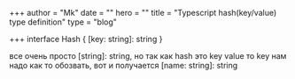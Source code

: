 +++
author = "Mk"
date = ""
hero = ""
title = "Typescript hash(key/value) type definition"
type = "blog"

+++
    interface Hash {
      [key: string]: string 
    }

все очень просто \[string\]: string, но так как hash это key value  то key нам надо как то обозвать, вот и получается \[name: string\]: string